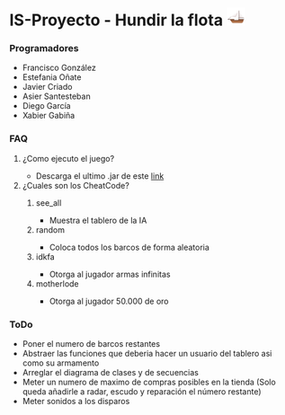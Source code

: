 # IS-Proyecto - Hundir la flota <img src=./Proyecto/src/resource/icon32.png/>

### Programadores
<ul>
 <li>Francisco González</li>
 <li>Estefania Oñate</li>
 <li>Javier Criado</li>
 <li>Asier Santesteban</li>
 <li>Diego García</li>
 <li>Xabier Gabiña</li>
</ul>

### FAQ
<ol>
<li>¿Como ejecuto el juego?</li>
<ul>
<li>Descarga el ultimo .jar de este <a href="https://github.com/Xabierland/IS-Proyecto/releases">link</a></li>
</ul>
<li>¿Cuales son los CheatCode?</li>
<ol>
<li>see_all</li>
<ul>
<li>Muestra el tablero de la IA</li>
</ul>
<li>random</li>
<ul>
<li>Coloca todos los barcos de forma aleatoria</li>
</ul>
<li>idkfa</li>
<ul>
<li>Otorga al jugador armas infinitas</li>
</ul>
<li>motherlode</li>
<ul>
<li>Otorga al jugador 50.000 de oro</li>
</ul>
</ol>
</ol>

### ToDo
<ul>
<li>Poner el numero de barcos restantes</li>
<li>Abstraer las funciones que deberia hacer un usuario del tablero asi como su armamento</li>
<li>Arreglar el diagrama de clases y de secuencias</li>
<li>Meter un numero de maximo de compras posibles en la tienda (Solo queda añadirle a radar, escudo y reparación el número restante)</li>
<li>Meter sonidos a los disparos</li>
</ul>
